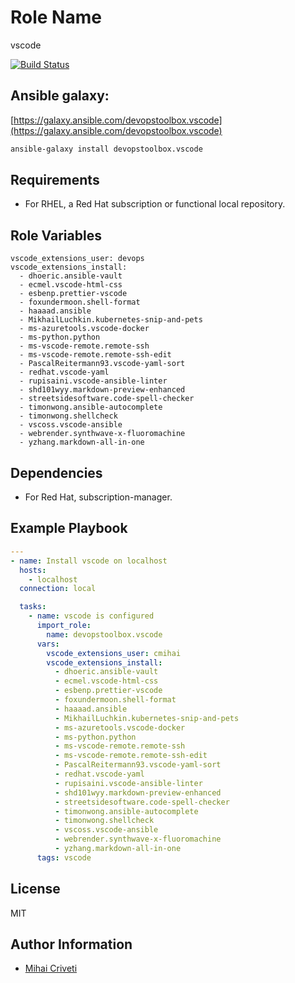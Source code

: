 Role Name
=========

vscode

[![Build Status](https://travis-ci.org/cmihai-ansible/vscode.svg?branch=master)](https://travis-ci.org/cmihai-ansible/vscode)

Ansible galaxy:
---------------

[https://galaxy.ansible.com/devopstoolbox.vscode](https://galaxy.ansible.com/devopstoolbox.vscode)

```bash
ansible-galaxy install devopstoolbox.vscode
```

Requirements
------------

- For RHEL, a Red Hat subscription or functional local repository.

Role Variables
--------------

```
vscode_extensions_user: devops
vscode_extensions_install:
  - dhoeric.ansible-vault
  - ecmel.vscode-html-css
  - esbenp.prettier-vscode
  - foxundermoon.shell-format
  - haaaad.ansible
  - MikhailLuchkin.kubernetes-snip-and-pets
  - ms-azuretools.vscode-docker
  - ms-python.python
  - ms-vscode-remote.remote-ssh
  - ms-vscode-remote.remote-ssh-edit
  - PascalReitermann93.vscode-yaml-sort
  - redhat.vscode-yaml
  - rupisaini.vscode-ansible-linter
  - shd101wyy.markdown-preview-enhanced
  - streetsidesoftware.code-spell-checker
  - timonwong.ansible-autocomplete
  - timonwong.shellcheck
  - vscoss.vscode-ansible
  - webrender.synthwave-x-fluoromachine
  - yzhang.markdown-all-in-one
```

Dependencies
------------

- For Red Hat, subscription-manager.

Example Playbook
----------------

```yaml
---
- name: Install vscode on localhost
  hosts:
    - localhost
  connection: local

  tasks:
    - name: vscode is configured
      import_role:
        name: devopstoolbox.vscode
      vars:
        vscode_extensions_user: cmihai
        vscode_extensions_install:
          - dhoeric.ansible-vault
          - ecmel.vscode-html-css
          - esbenp.prettier-vscode
          - foxundermoon.shell-format
          - haaaad.ansible
          - MikhailLuchkin.kubernetes-snip-and-pets
          - ms-azuretools.vscode-docker
          - ms-python.python
          - ms-vscode-remote.remote-ssh
          - ms-vscode-remote.remote-ssh-edit
          - PascalReitermann93.vscode-yaml-sort
          - redhat.vscode-yaml
          - rupisaini.vscode-ansible-linter
          - shd101wyy.markdown-preview-enhanced
          - streetsidesoftware.code-spell-checker
          - timonwong.ansible-autocomplete
          - timonwong.shellcheck
          - vscoss.vscode-ansible
          - webrender.synthwave-x-fluoromachine
          - yzhang.markdown-all-in-one
      tags: vscode
```

License
-------

MIT

Author Information
------------------

- [Mihai Criveti](https://www.linkedin.com/in/crivetimihai)
